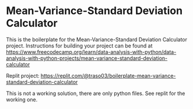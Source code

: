 # Mean-Variance-Standard Deviation Calculator

This is the boilerplate for the Mean-Variance-Standard Deviation Calculator project. Instructions for building your project can be found at https://www.freecodecamp.org/learn/data-analysis-with-python/data-analysis-with-python-projects/mean-variance-standard-deviation-calculator

Replit project: https://replit.com/@traso03/boilerplate-mean-variance-standard-deviation-calculator

This is not a working solution, there are only python files. See replit for the working one.
